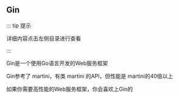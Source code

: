 ## Gin

::: tip 提示

详细内容点击左侧目录进行查看

:::

Gin是一个使用Go语言开发的Web服务框架

Gin参考了 martini，有类 martini 的API，但性能是 martini的40倍以上

如果你需要高性能的Web服务框架，你会喜欢上Gin的